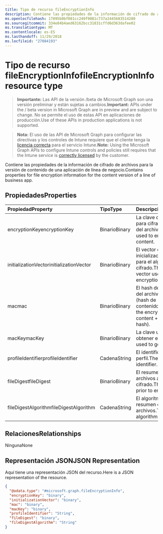 ```yaml
---
title: Tipo de recurso fileEncryptionInfo
description: Contiene las propiedades de la información de cifrado de archivos para la versión de contenido de una aplicación de línea de negocio.
ms.openlocfilehash: 17895b0bf081cc249f9081c737a2445683514280
ms.sourcegitcommit: 334e84b4aed63162bcc31831cffd6d363dafee02
ms.translationtype: MT
ms.contentlocale: es-ES
ms.lasthandoff: 11/29/2018
ms.locfileid: "27084193"
---
```

# <a name="fileencryptioninfo-resource-type"></a><span data-ttu-id="c1712-103">Tipo de recurso fileEncryptionInfo</span><span class="sxs-lookup"><span data-stu-id="c1712-103">fileEncryptionInfo resource type</span></span>

> <span data-ttu-id="c1712-104">**Importante:** Las API de la versión /beta de Microsoft Graph son una versión preliminar y están sujetas a cambios.</span><span class="sxs-lookup"><span data-stu-id="c1712-104">**Important:** APIs under the / beta version in Microsoft Graph are in preview and are subject to change.</span></span> <span data-ttu-id="c1712-105">No se permite el uso de estas API en aplicaciones de producción.</span><span class="sxs-lookup"><span data-stu-id="c1712-105">Use of these APIs in production applications is not supported.</span></span>

> <span data-ttu-id="c1712-106">**Nota:** El uso de las API de Microsoft Graph para configurar las directivas y los controles de Intune requiere que el cliente tenga la [licencia correcta](https://go.microsoft.com/fwlink/?linkid=839381) para el servicio Intune.</span><span class="sxs-lookup"><span data-stu-id="c1712-106">**Note:** Using the Microsoft Graph APIs to configure Intune controls and policies still requires that the Intune service is [correctly licensed](https://go.microsoft.com/fwlink/?linkid=839381) by the customer.</span></span>

<span data-ttu-id="c1712-107">Contiene las propiedades de la información de cifrado de archivos para la versión de contenido de una aplicación de línea de negocio.</span><span class="sxs-lookup"><span data-stu-id="c1712-107">Contains properties for file encryption information for the content version of a line of business app.</span></span>
## <a name="properties"></a><span data-ttu-id="c1712-108">Propiedades</span><span class="sxs-lookup"><span data-stu-id="c1712-108">Properties</span></span>
|<span data-ttu-id="c1712-109">Propiedad</span><span class="sxs-lookup"><span data-stu-id="c1712-109">Property</span></span>|<span data-ttu-id="c1712-110">Tipo</span><span class="sxs-lookup"><span data-stu-id="c1712-110">Type</span></span>|<span data-ttu-id="c1712-111">Descripción</span><span class="sxs-lookup"><span data-stu-id="c1712-111">Description</span></span>|
|:---|:---|:---|
|<span data-ttu-id="c1712-112">encryptionKey</span><span class="sxs-lookup"><span data-stu-id="c1712-112">encryptionKey</span></span>|<span data-ttu-id="c1712-113">Binario</span><span class="sxs-lookup"><span data-stu-id="c1712-113">Binary</span></span>|<span data-ttu-id="c1712-114">La clave que se usa para cifrar el contenido del archivo.</span><span class="sxs-lookup"><span data-stu-id="c1712-114">The key used to encrypt the file content.</span></span>|
|<span data-ttu-id="c1712-115">initializationVector</span><span class="sxs-lookup"><span data-stu-id="c1712-115">initializationVector</span></span>|<span data-ttu-id="c1712-116">Binario</span><span class="sxs-lookup"><span data-stu-id="c1712-116">Binary</span></span>|<span data-ttu-id="c1712-117">El vector de inicialización utilizado para el algoritmo de cifrado.</span><span class="sxs-lookup"><span data-stu-id="c1712-117">The initialization vector used for the encryption algorithm.</span></span>|
|<span data-ttu-id="c1712-118">mac</span><span class="sxs-lookup"><span data-stu-id="c1712-118">mac</span></span>|<span data-ttu-id="c1712-119">Binario</span><span class="sxs-lookup"><span data-stu-id="c1712-119">Binary</span></span>|<span data-ttu-id="c1712-120">El hash del contenido del archivo cifrado + IV (hash de contenido).</span><span class="sxs-lookup"><span data-stu-id="c1712-120">The hash of the encrypted file content + IV (content hash).</span></span>|
|<span data-ttu-id="c1712-121">macKey</span><span class="sxs-lookup"><span data-stu-id="c1712-121">macKey</span></span>|<span data-ttu-id="c1712-122">Binario</span><span class="sxs-lookup"><span data-stu-id="c1712-122">Binary</span></span>|<span data-ttu-id="c1712-123">La clave utilizada para obtener el MAC.</span><span class="sxs-lookup"><span data-stu-id="c1712-123">The key used to get mac.</span></span>|
|<span data-ttu-id="c1712-124">profileIdentifier</span><span class="sxs-lookup"><span data-stu-id="c1712-124">profileIdentifier</span></span>|<span data-ttu-id="c1712-125">Cadena</span><span class="sxs-lookup"><span data-stu-id="c1712-125">String</span></span>|<span data-ttu-id="c1712-126">El identificador del perfil.</span><span class="sxs-lookup"><span data-stu-id="c1712-126">The the profile identifier.</span></span>|
|<span data-ttu-id="c1712-127">fileDigest</span><span class="sxs-lookup"><span data-stu-id="c1712-127">fileDigest</span></span>|<span data-ttu-id="c1712-128">Binario</span><span class="sxs-lookup"><span data-stu-id="c1712-128">Binary</span></span>|<span data-ttu-id="c1712-129">El resumen de los archivos antes del cifrado.</span><span class="sxs-lookup"><span data-stu-id="c1712-129">The file digest prior to encryption.</span></span>|
|<span data-ttu-id="c1712-130">fileDigestAlgorithm</span><span class="sxs-lookup"><span data-stu-id="c1712-130">fileDigestAlgorithm</span></span>|<span data-ttu-id="c1712-131">Cadena</span><span class="sxs-lookup"><span data-stu-id="c1712-131">String</span></span>|<span data-ttu-id="c1712-132">El algoritmo del resumen de los archivos.</span><span class="sxs-lookup"><span data-stu-id="c1712-132">The file digest algorithm.</span></span>|

## <a name="relationships"></a><span data-ttu-id="c1712-133">Relaciones</span><span class="sxs-lookup"><span data-stu-id="c1712-133">Relationships</span></span>
<span data-ttu-id="c1712-134">Ninguna</span><span class="sxs-lookup"><span data-stu-id="c1712-134">None</span></span>
## <a name="json-representation"></a><span data-ttu-id="c1712-135">Representación JSON</span><span class="sxs-lookup"><span data-stu-id="c1712-135">JSON Representation</span></span>
<span data-ttu-id="c1712-136">Aquí tiene una representación JSON del recurso.</span><span class="sxs-lookup"><span data-stu-id="c1712-136">Here is a JSON representation of the resource.</span></span>
<!-- {
  "blockType": "resource",
  "@odata.type": "microsoft.graph.fileEncryptionInfo"
}
-->
``` json
{
  "@odata.type": "#microsoft.graph.fileEncryptionInfo",
  "encryptionKey": "binary",
  "initializationVector": "binary",
  "mac": "binary",
  "macKey": "binary",
  "profileIdentifier": "String",
  "fileDigest": "binary",
  "fileDigestAlgorithm": "String"
}
```





